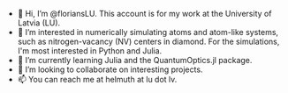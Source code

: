 - 👋 Hi, I’m @floriansLU. This account is for my work at the University of Latvia (LU).
- 👀 I’m interested in numerically simulating atoms and atom-like systems, such as nitrogen-vacancy (NV) centers in diamond. For the simulations, I'm most interested in Python and Julia.
- 🌱 I’m currently learning Julia and the QuantumOptics.jl package.
- 💞️ I’m looking to collaborate on interesting projects.
- 📫 You can reach me at helmuth at lu dot lv. 

<!---
floriansLU/floriansLU is a ✨ special ✨ repository because its `README.md` (this file) appears on your GitHub profile.
You can click the Preview link to take a look at your changes.
--->
